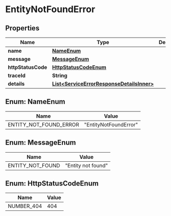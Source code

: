 # EntityNotFoundError

## Properties

| Name               | Type                                                                                    | Description | Notes      |
| ------------------ | --------------------------------------------------------------------------------------- | ----------- | ---------- |
| **name**           | [**NameEnum**](#NameEnum)                                                               |             |            |
| **message**        | [**MessageEnum**](#MessageEnum)                                                         |             |            |
| **httpStatusCode** | [**HttpStatusCodeEnum**](#HttpStatusCodeEnum)                                           |             |            |
| **traceId**        | **String**                                                                              |             |            |
| **details**        | [**List&lt;ServiceErrorResponseDetailsInner&gt;**](ServiceErrorResponseDetailsInner.md) |             | [optional] |

## Enum: NameEnum

| Name                   | Value                           |
| ---------------------- | ------------------------------- |
| ENTITY_NOT_FOUND_ERROR | &quot;EntityNotFoundError&quot; |

## Enum: MessageEnum

| Name             | Value                        |
| ---------------- | ---------------------------- |
| ENTITY_NOT_FOUND | &quot;Entity not found&quot; |

## Enum: HttpStatusCodeEnum

| Name       | Value |
| ---------- | ----- |
| NUMBER_404 | 404   |
